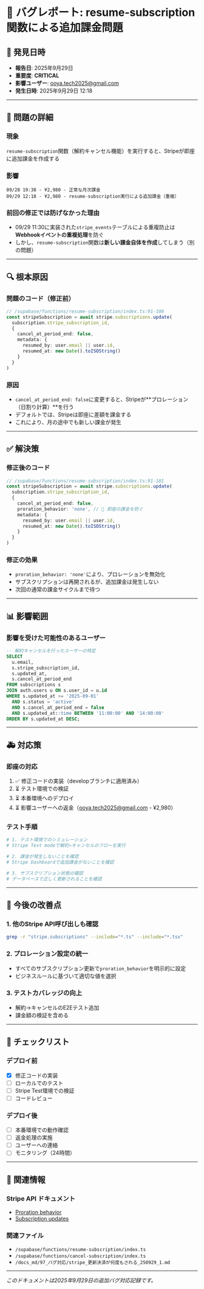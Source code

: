 # 🚨 バグレポート: resume-subscription関数による追加課金問題

## 📅 発見日時
- **報告日**: 2025年9月29日
- **重要度**: **CRITICAL**
- **影響ユーザー**: ooya.tech2025@gmail.com
- **発生日時**: 2025年9月29日 12:18

---

## 🐛 問題の詳細

### 現象
`resume-subscription`関数（解約キャンセル機能）を実行すると、Stripeが即座に追加課金を作成する

### 影響
```
09/28 19:38 - ¥2,980 - 正常な月次課金
09/29 12:18 - ¥2,980 - resume-subscription実行による追加課金（重複）
```

### 前回の修正では防げなかった理由
- 09/29 11:30に実装された`stripe_events`テーブルによる重複防止は**Webhookイベントの重複処理**を防ぐ
- しかし、`resume-subscription`関数は**新しい課金自体を作成**してしまう（別の問題）

---

## 🔍 根本原因

### 問題のコード（修正前）
```typescript
// /supabase/functions/resume-subscription/index.ts:91-100
const stripeSubscription = await stripe.subscriptions.update(
  subscription.stripe_subscription_id,
  {
    cancel_at_period_end: false,
    metadata: {
      resumed_by: user.email || user.id,
      resumed_at: new Date().toISOString()
    }
  }
)
```

### 原因
- `cancel_at_period_end: false`に変更すると、Stripeが**プロレーション（日割り計算）**を行う
- デフォルトでは、Stripeは即座に差額を課金する
- これにより、月の途中でも新しい課金が発生

---

## ✅ 解決策

### 修正後のコード
```typescript
// /supabase/functions/resume-subscription/index.ts:91-101
const stripeSubscription = await stripe.subscriptions.update(
  subscription.stripe_subscription_id,
  {
    cancel_at_period_end: false,
    proration_behavior: 'none', // 🔑 即座の課金を防ぐ
    metadata: {
      resumed_by: user.email || user.id,
      resumed_at: new Date().toISOString()
    }
  }
)
```

### 修正の効果
- `proration_behavior: 'none'`により、プロレーションを無効化
- サブスクリプションは再開されるが、追加課金は発生しない
- 次回の通常の課金サイクルまで待つ

---

## 📊 影響範囲

### 影響を受けた可能性のあるユーザー
```sql
-- 解約キャンセルを行ったユーザーの特定
SELECT
  u.email,
  s.stripe_subscription_id,
  s.updated_at,
  s.cancel_at_period_end
FROM subscriptions s
JOIN auth.users u ON s.user_id = u.id
WHERE s.updated_at >= '2025-09-01'
  AND s.status = 'active'
  AND s.cancel_at_period_end = false
  AND s.updated_at::time BETWEEN '11:00:00' AND '14:00:00'
ORDER BY s.updated_at DESC;
```

---

## 🚑 対応策

### 即座の対応
1. ✅ 修正コードの実装（developブランチに適用済み）
2. ⏳ テスト環境での検証
3. ⏳ 本番環境へのデプロイ
4. ⏳ 影響ユーザーへの返金（ooya.tech2025@gmail.com - ¥2,980）

### テスト手順
```bash
# 1. テスト環境でのシミュレーション
# Stripe Test modeで解約→キャンセルのフローを実行

# 2. 課金が発生しないことを確認
# Stripe Dashboardで追加課金がないことを確認

# 3. サブスクリプション状態の確認
# データベースで正しく更新されることを確認
```

---

## 🎯 今後の改善点

### 1. 他のStripe API呼び出しも確認
```bash
grep -r "stripe.subscriptions" --include="*.ts" --include="*.tsx"
```

### 2. プロレーション設定の統一
- すべてのサブスクリプション更新で`proration_behavior`を明示的に設定
- ビジネスルールに基づいて適切な値を選択

### 3. テストカバレッジの向上
- 解約→キャンセルのE2Eテスト追加
- 課金額の検証を含める

---

## 📝 チェックリスト

### デプロイ前
- [x] 修正コードの実装
- [ ] ローカルでのテスト
- [ ] Stripe Test環境での検証
- [ ] コードレビュー

### デプロイ後
- [ ] 本番環境での動作確認
- [ ] 返金処理の実施
- [ ] ユーザーへの連絡
- [ ] モニタリング（24時間）

---

## 🔗 関連情報

### Stripe API ドキュメント
- [Proration behavior](https://stripe.com/docs/api/subscriptions/update#update_subscription-proration_behavior)
- [Subscription updates](https://stripe.com/docs/billing/subscriptions/upgrade-downgrade)

### 関連ファイル
- `/supabase/functions/resume-subscription/index.ts`
- `/supabase/functions/cancel-subscription/index.ts`
- `/docs_md/97_バグ対応/stripe_更新決済が何度もされる_250929_1.md`

---

*このドキュメントは2025年9月29日の追加バグ対応記録です。*